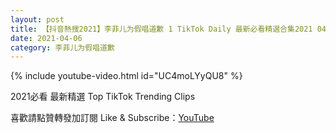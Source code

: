 ```yaml
---
layout: post
title: 【抖音熱搜2021】李菲儿为假唱道歉 1 TikTok Daily 最新必看精選合集2021 04 06
date: 2021-04-06
category: 李菲儿为假唱道歉
---
```


{% include youtube-video.html id="UC4moLYyQU8" %}

2021必看 最新精選 Top TikTok Trending Clips

喜歡請點贊轉發加訂閱 Like & Subscribe：[YouTube](https://www.youtube.com/channel/UCAoR7VcanIPd04uEq_GIylA/videos)

